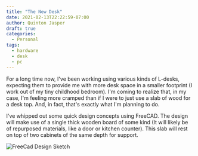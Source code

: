 ```yaml
---
title: "The New Desk"
date: 2021-02-13T22:22:59-07:00
author: Quinton Jasper
draft: true
categories:
  - Personal
tags:
  - hardware
  - desk
  - pc
---
```


For a long time now, I've been working using various kinds of L-desks, expecting them to provide me with more desk space in a smaller footprint (I work out of my tiny childhood bedroom). I'm coming to realize that, in my case, I'm feeling more cramped than if I were to just use a slab of wood for a desk top. And, in fact, that's exactly what I'm planning to do.  

I've whipped out some quick design concepts using FreeCAD. The design will make use of a single thick wooden board of some kind (It will likely be of repurposed materials, like a door or kitchen counter). This slab will rest on top of two cabinets of the same depth for support. 

![FreeCad Design Sketch](/images/post-img/new-desk/cad-sketch.jpg)